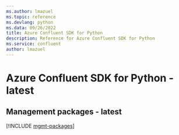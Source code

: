 ```yaml
---
ms.author: lmazuel
ms.topic: reference
ms.devlang: python
ms.data: 09/26/2022
title: Azure Confluent SDK for Python
description: Reference for Azure Confluent SDK for Python
ms.service: confluent
author: lmazuel
---
```

# Azure Confluent SDK for Python - latest

## Management packages - latest
[!INCLUDE [mgmt-packages](confluent-mgmt-index.md)]